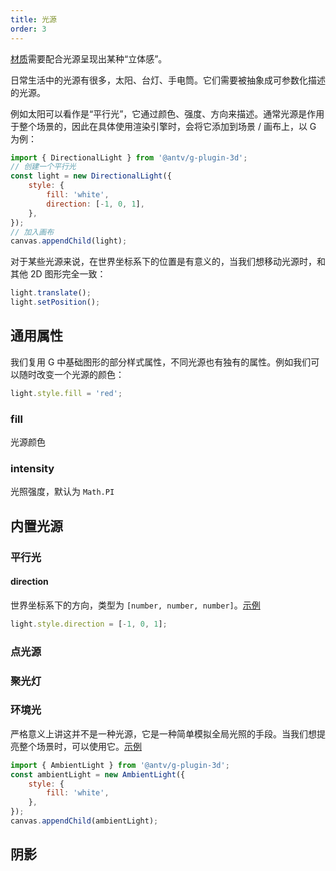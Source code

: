 ```yaml
---
title: 光源
order: 3
---
```


[材质](/api/3d/material)需要配合光源呈现出某种“立体感”。

日常生活中的光源有很多，太阳、台灯、手电筒。它们需要被抽象成可参数化描述的光源。

例如太阳可以看作是“平行光”，它通过颜色、强度、方向来描述。通常光源是作用于整个场景的，因此在具体使用渲染引擎时，会将它添加到场景 / 画布上，以 G 为例：

```js
import { DirectionalLight } from '@antv/g-plugin-3d';
// 创建一个平行光
const light = new DirectionalLight({
    style: {
        fill: 'white',
        direction: [-1, 0, 1],
    },
});
// 加入画布
canvas.appendChild(light);
```

对于某些光源来说，在世界坐标系下的位置是有意义的，当我们想移动光源时，和其他 2D 图形完全一致：

```js
light.translate();
light.setPosition();
```

## 通用属性

我们复用 G 中基础图形的部分样式属性，不同光源也有独有的属性。例如我们可以随时改变一个光源的颜色：

```js
light.style.fill = 'red';
```

### fill

光源颜色

### intensity

光照强度，默认为 `Math.PI`

## 内置光源

### 平行光

#### direction

世界坐标系下的方向，类型为 `[number, number, number]`。[示例](/examples/3d/geometry/#sphere)

```js
light.style.direction = [-1, 0, 1];
```

### 点光源

### 聚光灯

### 环境光

严格意义上讲这并不是一种光源，它是一种简单模拟全局光照的手段。当我们想提亮整个场景时，可以使用它。[示例](/examples/3d/geometry/#sphere)

```js
import { AmbientLight } from '@antv/g-plugin-3d';
const ambientLight = new AmbientLight({
    style: {
        fill: 'white',
    },
});
canvas.appendChild(ambientLight);
```

## 阴影
